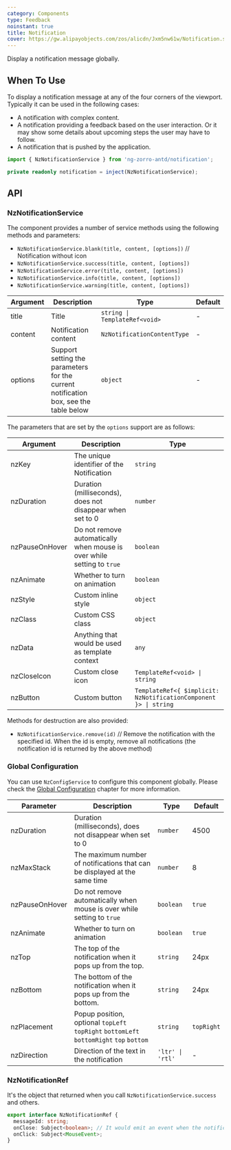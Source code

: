```yaml
---
category: Components
type: Feedback
noinstant: true
title: Notification
cover: https://gw.alipayobjects.com/zos/alicdn/Jxm5nw61w/Notification.svg
---
```


Display a notification message globally.

## When To Use

To display a notification message at any of the four corners of the viewport. Typically it can be
used in the following cases:

- A notification with complex content.
- A notification providing a feedback based on the user interaction. Or it may show some details
  about upcoming steps the user may have to follow.
- A notification that is pushed by the application.

```ts
import { NzNotificationService } from 'ng-zorro-antd/notification';

private readonly notification = inject(NzNotificationService);
```

## API

### NzNotificationService

The component provides a number of service methods using the following methods and parameters:

- `NzNotificationService.blank(title, content, [options])` // Notification without icon
- `NzNotificationService.success(title, content, [options])`
- `NzNotificationService.error(title, content, [options])`
- `NzNotificationService.info(title, content, [options])`
- `NzNotificationService.warning(title, content, [options])`

| Argument | Description                                                                          | Type                                                                              | Default |
|----------|--------------------------------------------------------------------------------------|-----------------------------------------------------------------------------------|---------|
| title    | Title                                                                                | `string \| TemplateRef<void>`                                                     | -       |
| content  | Notification content                                                                 | `NzNotificationContentType` | -       |
| options  | Support setting the parameters for the current notification box, see the table below | `object`                                                                          | -       |

The parameters that are set by the `options` support are as follows:

| Argument       | Description                                                            | Type                                                            |
|----------------|------------------------------------------------------------------------|-----------------------------------------------------------------|
| nzKey          | The unique identifier of the Notification                              | `string`                                                        |
| nzDuration     | Duration (milliseconds), does not disappear when set to 0              | `number`                                                        |
| nzPauseOnHover | Do not remove automatically when mouse is over while setting to `true` | `boolean`                                                       |
| nzAnimate      | Whether to turn on animation                                           | `boolean`                                                       |
| nzStyle        | Custom inline style                                                    | `object`                                                        |
| nzClass        | Custom CSS class                                                       | `object`                                                        |
| nzData         | Anything that would be used as template context                        | `any`                                                           |
| nzCloseIcon    | Custom close icon                                                      | `TemplateRef<void> \| string`                                   |
| nzButton       | Custom button                                                          | `TemplateRef<{ $implicit: NzNotificationComponent }> \| string` |

Methods for destruction are also provided:

- `NzNotificationService.remove(id)` // Remove the notification with the specified id. When the id is empty, remove all notifications (the notification id is returned by the above method)

### Global Configuration

You can use `NzConfigService` to configure this component globally. Please check the [Global Configuration](/docs/global-config/en) chapter for more information.

| Parameter      | Description                                                                             | Type             | Default    |
|----------------|-----------------------------------------------------------------------------------------|------------------|------------|
| nzDuration     | Duration (milliseconds), does not disappear when set to 0                               | `number`         | 4500       |
| nzMaxStack     | The maximum number of notifications that can be displayed at the same time              | `number`         | 8          |
| nzPauseOnHover | Do not remove automatically when mouse is over while setting to `true`                  | `boolean`        | `true`     |
| nzAnimate      | Whether to turn on animation                                                            | `boolean`        | `true`     |
| nzTop          | The top of the notification when it pops up from the top.                               | `string`         | 24px       |
| nzBottom       | The bottom of the notification when it pops up from the bottom.                         | `string`         | 24px       |
| nzPlacement    | Popup position, optional `topLeft` `topRight` `bottomLeft` `bottomRight` `top` `bottom` | `string`         | `topRight` |
| nzDirection    | Direction of the text in the notification                                               | `'ltr' \| 'rtl'` | -          |

### NzNotificationRef

It's the object that returned when you call `NzNotificationService.success` and others.

```ts
export interface NzNotificationRef {
  messageId: string;
  onClose: Subject<boolean>; // It would emit an event when the notification is closed, and emit a `true` if it's closed by user
  onClick: Subject<MouseEvent>;
}
```
